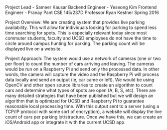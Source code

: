 Project Lead  - Sameer Kausar
Backend Engineer - Yeseong Kim
Frontend Engineer - Pranay Pant
CSE 145/237D Professor Ryan Kestner
Spring 2016

Project Overview:
We are creating system that provides live parking availability. This will allow for individuals looking for parking to spend less time searching for spots. This is especially relevant today since most commuter students, faculty and UCSD employees do not have the time to circle around campus hunting for parking. The parking count will be displayed live on a website. 


Project Approach:
The system would use a network of cameras (one or two per floor) to count the number of cars arriving and leaving. The cameras would be run on a Raspberry Pi and send only the processed data. In other words, the camera will capture the video and the Raspberry Pi will process data locally and send an output (ie, car came or left). We would be using OpenCV and other open source libraries to create an algorithm to count cars and determine what types of spots are open (A, B, S, etc). There are many detailed strategies that have been published but we will design an algorithm that is optimized for UCSD and Raspberry Pi to guarantee reasonable local processing time. With this output sent to a server (using a TCP/IP protocol with some sort of encryption), a website will display the live count of cars per parking lot/structure. Once we have this, we can create an iOS/Android app or integrate it with the current UCSD app.

